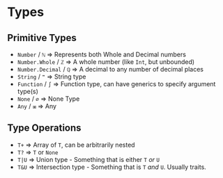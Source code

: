 # Types

## Primitive Types

- `Number` / `ℕ` => Represents both Whole and Decimal numbers
- `Number.Whole` / `ℤ` => A whole number (like `Int`, but unbounded)
- `Number.Decimal` / `ℚ` => A decimal to any number of decimal places
- `String` / `❞` => String type
- `Function` / `∫` => Function type, can have generics to specify argument type(s)
- `None` / `∅` => None Type
- `Any` / `⧆` => Any

## Type Operations

- `T+` => Array of `T`, can be arbitrarily nested
- `T?` => `T` or `None`
- `T|U` => Union type - Something that is either `T` _or_ `U`
- `T&U` => Intersection type - Something that is `T` _and_ `U`. Usually traits. 


